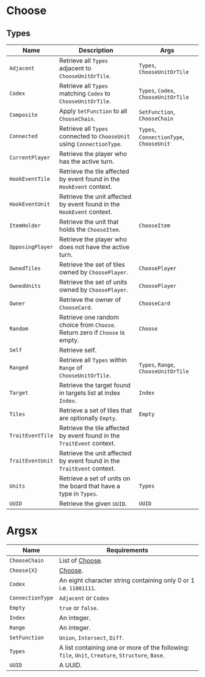 # Choose

## Types

| **Name**         | **Description**                                                             | **Args**                                  |
|------------------|-----------------------------------------------------------------------------|-------------------------------------------|
| `Adjacent`       | Retrieve all `Types` adjacent to `ChooseUnitOrTile`.                        | `Types`, `ChooseUnitOrTile`               |
| `Codex`          | Retrieve all `Types` matching `Codex` to `ChooseUnitOrTile`.                | `Types`, `Codex`, `ChooseUnitOrTile`      |
| `Composite`      | Apply `SetFunction` to all `ChooseChain`.                                   | `SetFunction`, `ChooseChain`              |
| `Connected`      | Retrieve all `Types` connected to `ChooseUnit` using `ConnectionType`.      | `Types`, `ConnectionType`, `ChooseUnit`   |
| `CurrentPlayer`  | Retrieve the player who has the active turn.                                |                                           |
| `HookEventTile`  | Retrieve the tile affected by event found in the `HookEvent` context.       |                                           |
| `HookEventUnit`  | Retrieve the unit affected by event found in the `HookEvent` context.       |                                           |
| `ItemHolder   `  | Retrieve the unit that holds the `ChooseItem`.                              | `ChooseItem`                              |
| `OpposingPlayer` | Retrieve the player who does not have the active turn.                      |                                           |
| `OwnedTiles`     | Retrieve the set of tiles owned by `ChoosePlayer`.                          | `ChoosePlayer`                            |
| `OwnedUnits`     | Retrieve the set of units owned by `ChoosePlayer`.                          | `ChoosePlayer`                            |
| `Owner`          | Retrieve the owner of `ChooseCard`.                                         | `ChooseCard`                              |
| `Random`         | Retrieve one random choice from `Choose`. Return zero if `Choose` is empty. | `Choose`                                  |
| `Self`           | Retrieve self.                                                              |                                           |
| `Ranged`         | Retrieve all `Types` within `Range` of `ChooseUnitOrTile`.                  | `Types`, `Range`, `ChooseUnitOrTile`      |
| `Target`         | Retrieve the target found in targets list at index `Index`.                 | `Index`                                   |
| `Tiles`          | Retrieve a set of tiles that are optionally `Empty`.                        | `Empty`                                   |
| `TraitEventTile` | Retrieve the tile affected by event found in the `TraitEvent` context.      |                                           |
| `TraitEventUnit` | Retrieve the unit affected by event found in the `TraitEvent` context.      |                                           |
| `Units`          | Retrieve a set of units on the board that have a type in `Types`.           | `Types`                                   |
| `UUID`           | Retrieve the given `UUID`.                                                  | `UUID`                                    |

# Argsx

| **Name**           | **Requirements**                                                                                 |
|--------------------|--------------------------------------------------------------------------------------------------|
| `ChooseChain`      | List of [Choose](./choose.md).                                                                   |
| `Choose{X}`        | [Choose](./choose.md).                                                                           |
| `Codex`            | An eight character string containing only 0 or 1 i.e. `11001111`.                                |
| `ConnectionType`   | `Adjacent` or `Codex`                                                                            |
| `Empty`            | `true` or `false`.                                                                               |
| `Index`            | An integer.                                                                                      |
| `Range`            | An integer.                                                                                      |
| `SetFunction`      | `Union`, `Intersect`, `Diff`.                                                                    |
| `Types`            | A list containing one or more of the following: `Tile`, `Unit`, `Creature`, `Structure`, `Base`. |
| `UUID`             | A UUID.                                                                                          |
